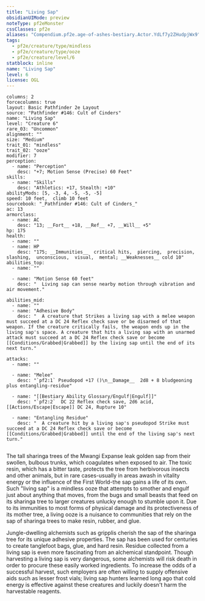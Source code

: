 ```yaml
---
title: "Living Sap"
obsidianUIMode: preview
noteType: pf2eMonster
cssClasses: pf2e
aliases: "Compendium.pf2e.age-of-ashes-bestiary.Actor.YdLf7y2ZHudpjWx9" 
tags:
  - pf2e/creature/type/mindless
  - pf2e/creature/type/ooze
  - pf2e/creature/level/6
statblock: inline
name: "Living Sap"
level: 6
license: OGL
---
```


```statblock
columns: 2
forcecolumns: true
layout: Basic Pathfinder 2e Layout
source: "Pathfinder #146: Cult of Cinders"
name: "Living Sap"
level: "Creature 6"
rare_03: "Uncommon"
alignment: ""
size: "Medium"
trait_01: "mindless"
trait_02: "ooze"
modifier: 7
perception:
  - name: "Perception"
    desc: "+7; Motion Sense (Precise) 60 Feet"
skills:
  - name: "Skills"
    desc: "Athletics: +17, Stealth: +10"
abilityMods: [5, -3, 4, -5, -5, -5]
speed: 10 feet,  climb 10 feet
sourcebook: "_Pathfinder #146: Cult of Cinders_"
ac: 13
armorclass:
  - name: AC
    desc: "13; __Fort__ +18, __Ref__ +7, __Will__ +5"
hp: 175
health:
  - name: ""
  - name: HP
    desc: "175; __Immunities__  critical hits,  piercing,  precision,  slashing,  unconscious,  visual,  mental; __Weaknesses__ cold 10"
abilities_top:
  - name: ""

  - name: "Motion Sense 60 feet"
    desc: "  Living sap can sense nearby motion through vibration and air movement."

abilities_mid:
  - name: ""
  - name: "Adhesive Body"
    desc: "  A creature that Strikes a living sap with a melee weapon must succeed at a DC 24 Reflex check save or be disarmed of that weapon. If the creature critically fails, the weapon ends up in the living sap's space. A creature that hits a living sap with an unarmed attack must succeed at a DC 24 Reflex check save or become [[Conditions/Grabbed|Grabbed]] by the living sap until the end of its next turn."

attacks:
  - name: ""

  - name: "Melee"
    desc: "`pf2:1` Pseudopod +17 ()\n__Damage__  2d8 + 8 bludgeoning plus entangling-residue"

  - name: "[[Bestiary Ability Glossary/Engulf|Engulf]]"
    desc: "`pf2:2`  DC 22 Reflex check save, 2d6 acid, [[Actions/Escape|Escape]] DC 24, Rupture 10"

  - name: "Entangling Residue"
    desc: "  A creature hit by a living sap's pseudopod Strike must succeed at a DC 24 Reflex check save or become [[Conditions/Grabbed|Grabbed]] until the end of the living sap's next turn."
 
```



The tall sharinga trees of the Mwangi Expanse leak golden sap from their swollen, bulbous trunks, which coagulates when exposed to air. The toxic resin, which has a bitter taste, protects the tree from herbivorous insects and other animals, but in rare cases-usually in areas awash in vitality energy or the influence of the First World-the sap gains a life of its own. Such "living sap" is a mindless ooze that attempts to smother and engulf just about anything that moves, from the bugs and small beasts that feed on its sharinga tree to larger creatures unlucky enough to stumble upon it. Due to its immunities to most forms of physical damage and its protectiveness of its mother tree, a living ooze is a nuisance to communities that rely on the sap of sharinga trees to make resin, rubber, and glue.

Jungle-dwelling alchemists such as gripplis cherish the sap of the sharinga tree for its unique adhesive properties. The sap has been used for centuries to create tanglefoot bags, glue, and hard resin. Residue collected from a living sap is even more fascinating from an alchemical standpoint. Though harvesting a living sap is very dangerous, some alchemists will risk death in order to procure these easily worked ingredients. To increase the odds of a successful harvest, such employers are often willing to supply offensive aids such as lesser frost vials; living sap hunters learned long ago that cold energy is effective against these creatures and luckily doesn't harm the harvestable reagents.
